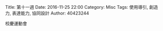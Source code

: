 Title: 第十一週
Date: 2016-11-25 22:00
Category: Misc
Tags: 使用導引, 創造力, 表達能力, 協同設計
Author: 40423244

<p>校慶運動會<p>

<!-- PELICAN_END_SUMMARY -->
